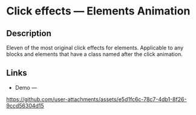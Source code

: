 # Click effects — Elements Animation
## Description

Eleven of the most original click effects for elements. Applicable to any blocks and elements that have a class named after the click animation.

## Links

- Demo — 

https://github.com/user-attachments/assets/e5d1fc6c-78c7-4db1-8f26-9ccd56304d15

